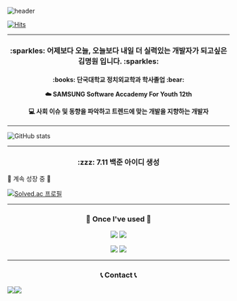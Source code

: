 ![header](https://capsule-render.vercel.app/api?type=venom&color=random&height=400&section=header&text=Welcome%20to%20Mw's%20GitHub%20👋&animation&fontSize=60) 


[![Hits](https://hits.seeyoufarm.com/api/count/incr/badge.svg?url=https%3A%2F%2Fgithub.com%2Fgjbae1212%2Fhit-counter)](https://hits.seeyoufarm.com)

---
<h3 align="center">
:sparkles: 어제보다 오늘, 오늘보다 내일 더 실력있는 개발자가 되고싶은 김명원 입니다. :sparkles:
</h1>

<h4 align="center">
:books: 단국대학교 정치외교학과 학사졸업  :bear: <p> 
  
:cloud: SAMSUNG Software Accademy For Youth 12th  

:computer: **사회 이슈 및 동향을 파악**하고 트렌드에 맞는 개발을 지향하는 **개발자**  
</h4>
 
---
       
![GitHub stats](https://github-readme-stats.vercel.app/api?username=kmw9904&show_icons=true&theme=transparent)


---


<h3 align = "center">
:zzz: 7.11 백준 아이디 생성
</h3>

🏃 계속 성장 중 🏃

[![Solved.ac
프로필](http://mazassumnida.wtf/api/generate_badge?boj={kms990415})](https://solved.ac/{handle})


---
<h3 align="center">          
🔨 Once I've used 🔨
</h3>


<div align = "center">   
<img src="https://img.shields.io/badge/python-3776AB?style=flat-square&logo=python&logoColor=white"> <img src="https://img.shields.io/badge/javascript-F7DF1E?style=flat-square&logo=javascript&logoColor=black">  

<img src="https://img.shields.io/badge/git-F05032?style=for-the-badge&logo=git&logoColor=white"> <img src="https://img.shields.io/badge/github-181717?style=for-the-badge&logo=github&logoColor=white">
</div>

---
<h3 align="center">   
📞 Contact 📞
</h3>  

<div align = "center">   
<div style="display:flex; flex-direction:row;">
    <a href="mailto:skqjahjakskxl@gmail.com">
        <img src="https://img.shields.io/badge/Gmail-EA4335?style=for-the-badge&logo=Gmail&logoColor=white"> 
    </a>
    <a href="https://www.instagram.com/myungwxxn">
        <img src="https://img.shields.io/badge/Instagram-E4405F?style=for-the-badge&logo=Instagram&logoColor=white"> 
    </a>
    </div>
